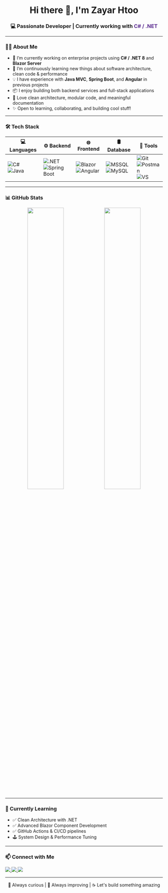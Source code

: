 <h1 align="center">Hi there 👋, I'm Zayar Htoo</h1>
<h3 align="center">💻 Passionate Developer | Currently working with <span style="color:#5C2D91;"><strong>C# / .NET</strong></span></h3>

---

### 👨‍💻 About Me
- 🔭 I’m currently working on enterprise projects using **C# / .NET 8** and **Blazor Server**
- 🌱 I’m continuously learning new things about software architecture, clean code & performance
- 💡 I have experience with **Java MVC**, **Spring Boot**, and **Angular** in previous projects
- 📦 I enjoy building both backend services and full-stack applications
- 🧠 Love clean architecture, modular code, and meaningful documentation
- ✨ Open to learning, collaborating, and building cool stuff!

---

### 🛠️ Tech Stack

| 💻 Languages | ⚙️ Backend | 🌐 Frontend | 🛢️ Database | 🔧 Tools |
|-------------|------------|-------------|-------------|----------|
| ![C#](https://img.shields.io/badge/C%23-239120?style=for-the-badge&logo=c-sharp&logoColor=white) <br> ![Java](https://img.shields.io/badge/Java-ED8B00?style=for-the-badge&logo=openjdk&logoColor=white) | ![.NET](https://img.shields.io/badge/.NET-512BD4?style=for-the-badge&logo=dotnet&logoColor=white) <br> ![Spring Boot](https://img.shields.io/badge/Spring%20Boot-6DB33F?style=for-the-badge&logo=spring-boot&logoColor=white) | ![Blazor](https://img.shields.io/badge/Blazor-512BD4?style=for-the-badge&logo=blazor&logoColor=white) <br> ![Angular](https://img.shields.io/badge/Angular-DD0031?style=for-the-badge&logo=angular&logoColor=white) | ![MSSQL](https://img.shields.io/badge/SQL%20Server-CC2927?style=for-the-badge&logo=microsoft-sql-server&logoColor=white) <br> ![MySQL](https://img.shields.io/badge/MySQL-4479A1?style=for-the-badge&logo=mysql&logoColor=white) | ![Git](https://img.shields.io/badge/Git-F05032?style=for-the-badge&logo=git&logoColor=white) <br> ![Postman](https://img.shields.io/badge/Postman-FF6C37?style=for-the-badge&logo=postman&logoColor=white) <br> ![VS](https://img.shields.io/badge/Visual%20Studio-5C2D91?style=for-the-badge&logo=visualstudio&logoColor=white) |

---

### 📊 GitHub Stats

<p align="center">
  <img src="https://github-readme-stats.vercel.app/api?username=zayarhtoo&show_icons=true&theme=tokyonight&hide_title=false" width="48%" />
  <img src="https://github-readme-stats.vercel.app/api/top-langs/?username=zayarhtoo&layout=compact&theme=tokyonight" width="48%" />
</p>

---

### 🧠 Currently Learning

- ✅ Clean Architecture with .NET
- ✅ Advanced Blazor Component Development
- ✅ GitHub Actions & CI/CD pipelines
- 🕹️ System Design & Performance Tuning

---

### 📫 Connect with Me

<p align="left">
  <a href="https://github.com/zayarhtoo" target="_blank">
    <img src="https://img.shields.io/badge/GitHub-100000?style=for-the-badge&logo=github&logoColor=white" />
  </a>
  <a href="mailto:zayarhtoo.dev@gmail.com">
    <img src="https://img.shields.io/badge/Gmail-D14836?style=for-the-badge&logo=gmail&logoColor=white" />
  </a>
  <a href="https://linkedin.com" target="_blank">
    <img src="https://img.shields.io/badge/LinkedIn-0077B5?style=for-the-badge&logo=linkedin&logoColor=white" />
  </a>
</p>

---

<!-- Optional footer note -->
<p align="center">
  🧩 Always curious | 🚀 Always improving | ☕ Let's build something amazing
</p>
